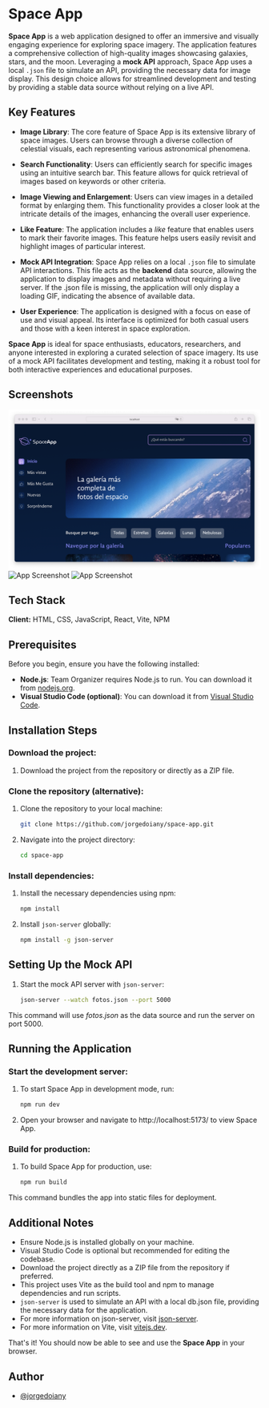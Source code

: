 # Space App

**Space App** is a web application designed to offer an immersive and visually engaging experience for exploring space imagery. The application features a comprehensive collection of high-quality images showcasing galaxies, stars, and the moon. Leveraging a **mock API** approach, Space App uses a local `.json` file to simulate an API, providing the necessary data for image display. This design choice allows for streamlined development and testing by providing a stable data source without relying on a live API.

## Key Features

- **Image Library**: The core feature of Space App is its extensive library of space images. Users can browse through a diverse collection of celestial visuals, each representing various astronomical phenomena.

- **Search Functionality**: Users can efficiently search for specific images using an intuitive search bar. This feature allows for quick retrieval of images based on keywords or other criteria.

- **Image Viewing and Enlargement**: Users can view images in a detailed format by enlarging them. This functionality provides a closer look at the intricate details of the images, enhancing the overall user experience.

- **Like Feature**: The application includes a _like_ feature that enables users to mark their favorite images. This feature helps users easily revisit and highlight images of particular interest.

- **Mock API Integration**: Space App relies on a local `.json` file to simulate API interactions. This file acts as the **backend** data source, allowing the application to display images and metadata without requiring a live server. If the .json file is missing, the application will only display a loading GIF, indicating the absence of available data.

- **User Experience**: The application is designed with a focus on ease of use and visual appeal. Its interface is optimized for both casual users and those with a keen interest in space exploration.

**Space App** is ideal for space enthusiasts, educators, researchers, and anyone interested in exploring a curated selection of space imagery. Its use of a mock API facilitates development and testing, making it a robust tool for both interactive experiences and educational purposes.

## Screenshots

![App Screenshot](./public/img/space-img1.png)
![App Screenshot](./public/img/space-img2.png)
![App Screenshot](./public/img/space-img3.png)

## Tech Stack

**Client:** HTML, CSS, JavaScript, React, Vite, NPM

## Prerequisites

Before you begin, ensure you have the following installed:

- **Node.js**: Team Organizer requires Node.js to run. You can download it from [nodejs.org](https://nodejs.org/).
- **Visual Studio Code (optional)**: You can download it from [Visual Studio Code](https://code.visualstudio.com/).

## Installation Steps

### Download the project:

1. Download the project from the repository or directly as a ZIP file.

### Clone the repository (alternative):

1. Clone the repository to your local machine:

   ```bash
   git clone https://github.com/jorgedoiany/space-app.git

   ```

2. Navigate into the project directory:

   ```bash
   cd space-app
   ```

### Install dependencies:

1. Install the necessary dependencies using npm:

   ```bash
   npm install

   ```

2. Install `json-server` globally:
   ```bash
   npm install -g json-server
   ```

## Setting Up the Mock API

1. Start the mock API server with `json-server`:
   ```bash
   json-server --watch fotos.json --port 5000
   ```

This command will use _fotos.json_ as the data source and run the server on port 5000.

## Running the Application

### Start the development server:

1. To start Space App in development mode, run:

   ```bash
   npm run dev

   ```

2. Open your browser and navigate to http://localhost:5173/ to view Space App.

### Build for production:

1. To build Space App for production, use:

   ```bash
   npm run build
   ```

This command bundles the app into static files for deployment.

## Additional Notes

- Ensure Node.js is installed globally on your machine.
- Visual Studio Code is optional but recommended for editing the codebase.
- Download the project directly as a ZIP file from the repository if preferred.
- This project uses Vite as the build tool and npm to manage dependencies and run scripts.
- `json-server` is used to simulate an API with a local db.json file, providing the necessary data for the application.
- For more information on json-server, visit [json-server](https://github.com/typicode/json-server).
- For more information on Vite, visit [vitejs.dev](https://vitejs.dev/).

That's it! You should now be able to see and use the **Space App** in your browser.

## Author

- [@jorgedoiany](https://github.com/jorgedoiany)
